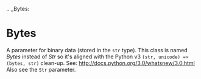 [//]: # (THE CONTENT BELOW IS GENERATED. DO NOT EDIT.)
.. _Bytes:

# Bytes
[//]: # (ADD YOUR NOTES BELOW. THESE WILL BE PICKED EVERY TIME THE DOCS ARE REGENERATED. //end)
A parameter for binary data (stored in the ``str`` type).
This class is named *Bytes* instead of *Str* so it's aligned with the
Python v3 ``(str, unicode) => (bytes, str)`` clean-up.
See: http://docs.python.org/3.0/whatsnew/3.0.html
Also see the `Str` parameter.